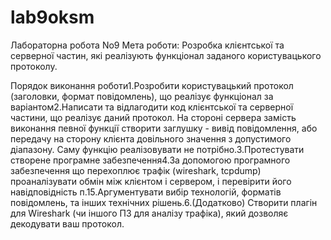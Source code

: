 # lab9oksm

Лабораторна робота No9
Мета роботи: Розробка клієнтської та серверної частин, які реалізують функціонал заданого користувацького протоколу.

Порядок виконання роботи1.Розробити користувацький протокол (заголовки, формат повідомлень), що реалізує функціонал за варіантом2.Написати та відлагодити код клієнтської та серверної частини, що реалізує даний протокол. На стороні сервера замість виконання певної функції створити заглушку - вивід повідомлення, або передачу на сторону клієнта довільного значення з допустимого діапазону. Саму функцію реалізовувати не потрібно.3.Протестувати створене програмне забезпечення4.За допомогою програмного забезпечення що перехоплює трафік (wireshark, tcpdump) проаналізувати обмін між клієнтом і сервером, і перевірити його навідповідність п.15.Аргументувати вибір технологій, форматів повідомлень, та інших технічних рішень.6.(Додатково) Створити плагін для Wireshark (чи іншого ПЗ для аналізу трафіка), який дозволяє декодувати ваш протокол.
